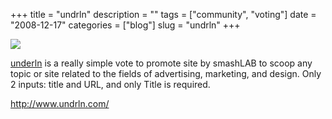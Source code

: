 +++
title = "undrln"
description = ""
tags = ["community", "voting"]
date = "2008-12-17"
categories = ["blog"]
slug = "undrln"
+++



  <div class="notebook-screenshot"><a href="http://www.undrln.com/"><img src="/media/bluga/wt49493243bb370.jpg"/></a></div><p><a href="http://www.undrln.com/">underln</a> is a really simple vote to promote site by smashLAB to scoop any topic or site related to the fields of advertising, marketing, and design. Only 2 inputs: title and URL, and only Title is required.</p>
    
  <a href="http://www.undrln.com/">http://www.undrln.com/</a>

